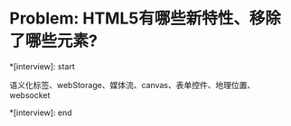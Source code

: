 # Problem: HTML5有哪些新特性、移除了哪些元素?

*[interview]: start

语义化标签、webStorage、媒体流、canvas、表单控件、地理位置、websocket

*[interview]: end
